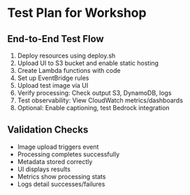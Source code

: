 # Test Plan for Workshop

## End-to-End Test Flow
1. Deploy resources using deploy.sh
2. Upload UI to S3 bucket and enable static hosting
3. Create Lambda functions with code
4. Set up EventBridge rules
5. Upload test image via UI
6. Verify processing: Check output S3, DynamoDB, logs
7. Test observability: View CloudWatch metrics/dashboards
8. Optional: Enable captioning, test Bedrock integration

## Validation Checks
- Image upload triggers event
- Processing completes successfully
- Metadata stored correctly
- UI displays results
- Metrics show processing stats
- Logs detail successes/failures